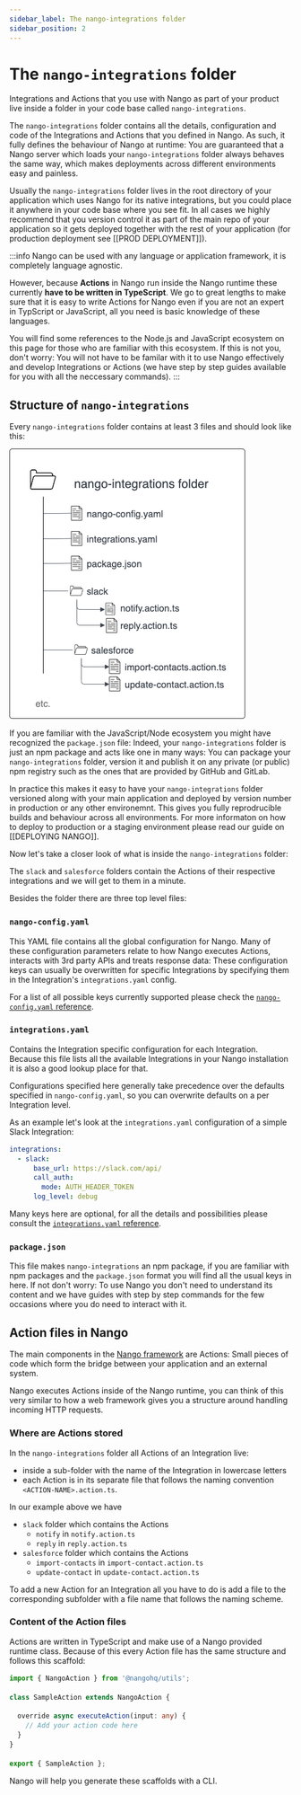 ```yaml
---
sidebar_label: The nango-integrations folder
sidebar_position: 2
---
```


# The `nango-integrations` folder

Integrations and Actions that you use with Nango as part of your product live inside a folder in your code base called `nango-integrations`.

The `nango-integrations` folder contains all the details, configuration and code of the Integrations and Actions that you defined in Nango. As such, it fully defines the behaviour of Nango at runtime: You are guaranteed that a Nango server which loads your `nango-integrations` folder always behaves the same way, which makes deployments across different environments easy and painless.

Usually the `nango-integrations` folder lives in the root directory of your application which uses Nango for its native integrations, but you could place it anywhere in your code base where you see fit. In all cases we highly recommend that you version control it as part of the main repo of your application so it gets deployed together with the rest of your application (for production deployment see [[PROD DEPLOYMENT]]).

:::info
Nango can be used with any language or application framework, it is completely language agnostic.

However, because **Actions** in Nango run inside the Nango runtime these currently **have to be written in TypeScript**. We go to great lengths to make sure that it is easy to write Actions for Nango even if you are not an expert in TypScript or JavaScript, all you need is basic knowledge of these languages.

You will find some references to the Node.js and JavaScript ecosystem on this page for those who are familiar with this ecosystem. If this is not you, don't worry: You will not have to be familar with it to use Nango effectively and develop Integrations or Actions (we have step by step guides available for you with all the neccessary commands).
:::

## Structure of `nango-integrations`

Every `nango-integrations` folder contains at least 3 files and should look like this:

![Overview diagram of a nango-integrations folder](/img/nango-integrations-folder.png)

If you are familiar with the JavaScript/Node ecosystem you might have recognized the `package.json` file: Indeed, your `nango-integrations` folder is just an npm package and acts like one in many ways: You can package your `nango-integrations` folder, version it and publish it on any private (or public) npm registry such as the ones that are provided by GitHub and GitLab.

In practice this makes it easy to have your `nango-integrations` folder versioned along with your main application and deployed by version number in production or any other environemnt. This gives you fully reprodrucible builds and behaviour across all environments. For more informaton on how to deploy to production or a staging environment please read our guide on [[DEPLOYING NANGO]].

Now let's take a closer look of what is inside the `nango-integrations` folder:

The `slack` and `salesforce` folders contain the Actions of their respective integrations and we will get to them in a minute.

Besides the folder there are three top level files:

### `nango-config.yaml`
This YAML file contains all the global configuration for Nango. Many of these configuration parameters relate to how Nango executes Actions, interacts with 3rd party APIs and treats response data: These configuration keys can usually be overwritten for specific Integrations by specifying them in the Integration's `integrations.yaml` config.

For a list of all possible keys currently supported please check the [`nango-config.yaml` reference](/config-reference.md#nangoConfigYaml).

### `integrations.yaml`
Contains the Integration specific configuration for each Integration. Because this file lists all the available Integrations in your Nango installation it is also a good lookup place for that.

Configurations specified here generally take precedence over the defaults specified in `nango-config.yaml`, so you can overwrite defaults on a per Integration level.

As an example let's look at the `integrations.yaml` configuration of a simple Slack Integration:
```yaml
integrations:
  - slack:
      base_url: https://slack.com/api/
      call_auth:
        mode: AUTH_HEADER_TOKEN
      log_level: debug
```

Many keys here are optional, for all the details and possibilities please consult the [`integrations.yaml` reference](/config-reference.md#integrationsYaml).

### `package.json`
This file makes `nango-integrations` an npm package, if you are familiar with npm packages and the `package.json` format you will find all the usual keys in here. If not don't worry: To use Nango you don't need to understand its content and we have guides with step by step commands for the few occasions where you do need to interact with it.

## Action files in Nango
The main components in the [Nango framework](framework-overview.md) are Actions: Small pieces of code which form the bridge between your application and an external system.

Nango executes Actions inside of the Nango runtime, you can think of this very similar to how a web framework gives you a structure around handling incoming HTTP requests.

### Where are Actions stored
In the `nango-integrations` folder all Actions of an Integration live:
- inside a sub-folder with the name of the Integration in lowercase letters
- each Action is in its separate file that follows the naming convention `<ACTION-NAME>.action.ts`.

In our example above we have
- `slack` folder which contains the Actions
    - `notify` in `notify.action.ts`
    - `reply` in `reply.action.ts`
- `salesforce` folder which contains the Actions
    - `import-contacts` in `import-contact.action.ts`
    - `update-contact` in `update-contact.action.ts`

To add a new Action for an Integration all you have to do is add a file to the corresponding subfolder with a file name that follows the naming scheme.

### Content of the Action files
Actions are written in TypeScript and make use of a Nango provided runtime class. Because of this every Action file has the same structure and follows this scaffold:

```typescript
import { NangoAction } from '@nangohq/utils';

class SampleAction extends NangoAction {

  override async executeAction(input: any) {
    // Add your action code here
  }
}

export { SampleAction };
```
Nango will help you generate these scaffolds with a CLI.